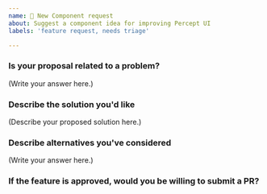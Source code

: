 ```yaml
---
name: 🚀 New Component request
about: Suggest a component idea for improving Percept UI
labels: 'feature request, needs triage'

---
```


### Is your proposal related to a problem?

<!--
  Provide a clear and concise description of what the problem is.
  For example, "I'm always frustrated when..."
-->

(Write your answer here.)

### Describe the solution you'd like

<!--
  Provide a clear and concise description of what you want to happen.
-->

(Describe your proposed solution here.)

### Describe alternatives you've considered


(Write your answer here.)

### If the feature is approved, would you be willing to submit a PR?
